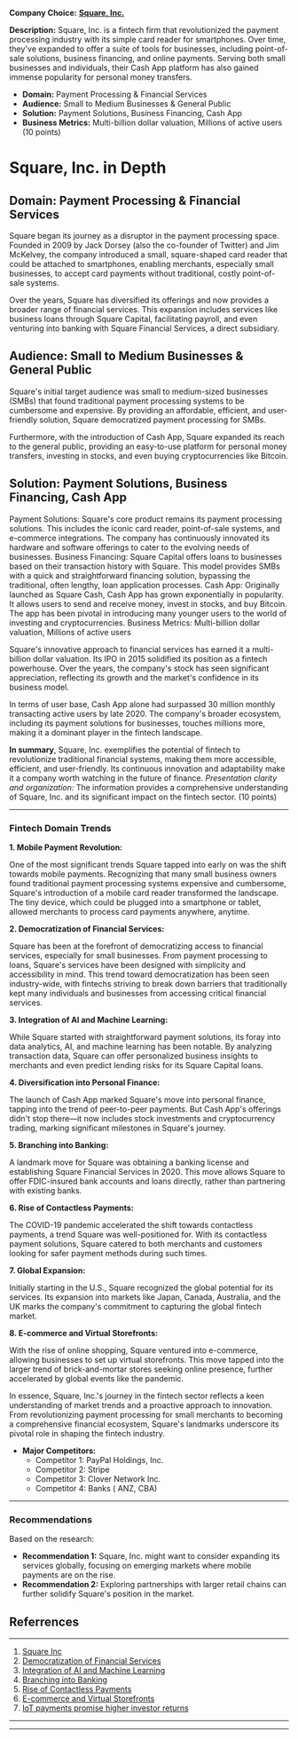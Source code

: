 
**Company Choice:** **[Square, Inc.](https://squareup.com/au/en)**

**Description:** Square, Inc. is a fintech firm that revolutionized the payment processing industry with its simple card reader for smartphones. Over time, they've expanded to offer a suite of tools for businesses, including point-of-sale solutions, business financing, and online payments. Serving both small businesses and individuals, their Cash App platform has also gained immense popularity for personal money transfers.

* **Domain:** Payment Processing & Financial Services
* **Audience:** Small to Medium Businesses & General Public
* **Solution:** Payment Solutions, Business Financing, Cash App
* **Business Metrics:** Multi-billion dollar valuation, Millions of active users (10 points)

# Square, Inc. in Depth
## Domain: Payment Processing & Financial Services

Square began its journey as a disruptor in the payment processing space. Founded in 2009 by Jack Dorsey (also the co-founder of Twitter) and Jim McKelvey, the company introduced a small, square-shaped card reader that could be attached to smartphones, enabling merchants, especially small businesses, to accept card payments without traditional, costly point-of-sale systems.

Over the years, Square has diversified its offerings and now provides a broader range of financial services. This expansion includes services like business loans through Square Capital, facilitating payroll, and even venturing into banking with Square Financial Services, a direct subsidiary.

## Audience: Small to Medium Businesses & General Public

Square's initial target audience was small to medium-sized businesses (SMBs) that found traditional payment processing systems to be cumbersome and expensive. By providing an affordable, efficient, and user-friendly solution, Square democratized payment processing for SMBs.

Furthermore, with the introduction of Cash App, Square expanded its reach to the general public, providing an easy-to-use platform for personal money transfers, investing in stocks, and even buying cryptocurrencies like Bitcoin.

## Solution: Payment Solutions, Business Financing, Cash App

Payment Solutions: Square's core product remains its payment processing solutions. This includes the iconic card reader, point-of-sale systems, and e-commerce integrations. The company has continuously innovated its hardware and software offerings to cater to the evolving needs of businesses.
Business Financing: Square Capital offers loans to businesses based on their transaction history with Square. This model provides SMBs with a quick and straightforward financing solution, bypassing the traditional, often lengthy, loan application processes.
Cash App: Originally launched as Square Cash, Cash App has grown exponentially in popularity. It allows users to send and receive money, invest in stocks, and buy Bitcoin. The app has been pivotal in introducing many younger users to the world of investing and cryptocurrencies.
Business Metrics: Multi-billion dollar valuation, Millions of active users

Square's innovative approach to financial services has earned it a multi-billion dollar valuation. Its IPO in 2015 solidified its position as a fintech powerhouse. Over the years, the company's stock has seen significant appreciation, reflecting its growth and the market's confidence in its business model.

In terms of user base, Cash App alone had surpassed 30 million monthly transacting active users by late 2020. The company's broader ecosystem, including its payment solutions for businesses, touches millions more, making it a dominant player in the fintech landscape.

**In summary**, Square, Inc. exemplifies the potential of fintech to revolutionize traditional financial systems, making them more accessible, efficient, and user-friendly. Its continuous innovation and adaptability make it a company worth watching in the future of finance.
*Presentation clarity and organization:* The information provides a comprehensive understanding of Square, Inc. and its significant impact on the fintech sector. (10 points)

---

### Fintech Domain Trends

**1. Mobile Payment Revolution:**

One of the most significant trends Square tapped into early on was the shift towards mobile payments. Recognizing that many small business owners found traditional payment processing systems expensive and cumbersome, Square's introduction of a mobile card reader transformed the landscape. The tiny device, which could be plugged into a smartphone or tablet, allowed merchants to process card payments anywhere, anytime.

**2. Democratization of Financial Services:**

Square has been at the forefront of democratizing access to financial services, especially for small businesses. From payment processing to loans, Square's services have been designed with simplicity and accessibility in mind. This trend toward democratization has been seen industry-wide, with fintechs striving to break down barriers that traditionally kept many individuals and businesses from accessing critical financial services.

**3. Integration of AI and Machine Learning:**

While Square started with straightforward payment solutions, its foray into data analytics, AI, and machine learning has been notable. By analyzing transaction data, Square can offer personalized business insights to merchants and even predict lending risks for its Square Capital loans.

**4. Diversification into Personal Finance:**

The launch of Cash App marked Square's move into personal finance, tapping into the trend of peer-to-peer payments. But Cash App's offerings didn't stop there—it now includes stock investments and cryptocurrency trading, marking significant milestones in Square's journey.

**5. Branching into Banking:**

A landmark move for Square was obtaining a banking license and establishing Square Financial Services in 2020. This move allows Square to offer FDIC-insured bank accounts and loans directly, rather than partnering with existing banks.

**6. Rise of Contactless Payments:**

The COVID-19 pandemic accelerated the shift towards contactless payments, a trend Square was well-positioned for. With its contactless payment solutions, Square catered to both merchants and customers looking for safer payment methods during such times.

**7. Global Expansion:**

Initially starting in the U.S., Square recognized the global potential for its services. Its expansion into markets like Japan, Canada, Australia, and the UK marks the company's commitment to capturing the global fintech market.

**8. E-commerce and Virtual Storefronts:**

With the rise of online shopping, Square ventured into e-commerce, allowing businesses to set up virtual storefronts. This move tapped into the larger trend of brick-and-mortar stores seeking online presence, further accelerated by global events like the pandemic.

In essence, Square, Inc.'s journey in the fintech sector reflects a keen understanding of market trends and a proactive approach to innovation. From revolutionizing payment processing for small merchants to becoming a comprehensive financial ecosystem, Square's landmarks underscore its pivotal role in shaping the fintech industry.

* **Major Competitors:** 
  - Competitor 1: PayPal Holdings, Inc.
  - Competitor 2: Stripe
  - Competitor 3: Clover Network Inc. 
  - Competitor 4: Banks ( ANZ, CBA)

---


### Recommendations

Based on the research:

* **Recommendation 1:** Square, Inc. might want to consider expanding its services globally, focusing on emerging markets where mobile payments are on the rise.
* **Recommendation 2:** Exploring partnerships with larger retail chains can further solidify Square's position in the market.

**Referrences**
---
---
1. [Square Inc](https://squareup.com/au/en)
2. [Democratization of Financial Services](https://www.wired.com/story/square-register-tablet/)
3. [Integration of AI and Machine Learning](https://betakit.com/toronto-machine-learning-startup-dessa-acquired-by-square/)
4. [Branching into Banking](https://www.reuters.com/business/finance/square-launches-small-business-banking-2021-07-20/#:~:text=The%20new%20services%20come%20following,Utah%20Department%20of%20Financial%20Institutions.)
5. [Rise of Contactless Payments](https://www.businessinsider.com/square-store-payments-growth-sales-2020-2021-1)
6. [E-commerce and Virtual Storefronts](https://squareup.com/au/en/press/unboxed-2022-dayof?country_redirection=true)
7. [IoT payments promise higher investor returns](https://jfin-swufe.springeropen.com/articles/10.1186/s40854-022-00403-z)
---
---

